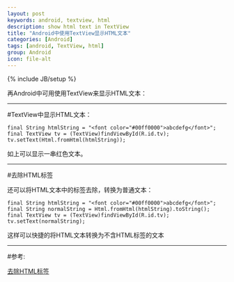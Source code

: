 ```yaml
---
layout: post
keywords: android, textview, html
description: show html text in TextView
title: "Android中使用TextView显示HTML文本"
categories: [Android]
tags: [android, TextView, html]
group: Android
icon: file-alt
---
```

{% include JB/setup %}

再Android中可用使用TextView来显示HTML文本：

***

#TextView中显示HTML文本：

    final String htmlString = "<font color="#00ff0000">abcdefg</font>";
    final TextView tv = (TextView)findViewById(R.id.tv);
    tv.setText(Html.fromHtml(htmlString));

如上可以显示一串红色文本。

***

#去除HTML标签

还可以将HTML文本中的标签去除，转换为普通文本：

    final String htmlString = "<font color="#00ff0000">abcdefg</font>";
    final String normalString = Html.fromHtml(htmlString).toString();
    final TextView tv = (TextView)findViewById(R.id.tv);
    tv.setText(normalString);

这样可以快捷的将HTML文本转换为不含HTML标签的文本

<!--excerpt-->

***
#参考:

[去除HTML标签](http://www.krislq.com/2012/12/android_skill_remove_the_html_tag/)